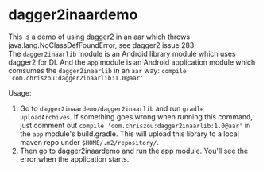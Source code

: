 # dagger2inaardemo
This is a demo of using dagger2 in an aar which throws java.lang.NoClassDefFoundError, see dagger2 issue 283.  
The `dagger2inaarlib` module is an Android library module which uses dagger2 for DI. And the `app` module is an Android application module which comsumes the `dagger2inaarlib` in an `aar` way: `compile 'com.chriszou:dagger2inaarlib:1.0@aar'`  

Usage:  
1. Go to `dagger2inaardemo/dagger2inaarlib` and run `gradle uploadArchives`. If something goes wrong when running this command, just comment out `compile 'com.chriszou:dagger2inaarlib:1.0@aar'` in the `app` module's build.gradle. This will upload this library to a local maven repo under `$HOME/.m2/repository/`.
2. Then go to dagger2inaardemo and run the app module. You'll see the error when the application starts.

